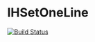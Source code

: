# IHSetOneLine

[![Build Status](https://github.com/IHCantabria/IHSetOneLine.jl/actions/workflows/CI.yml/badge.svg?branch=main)](https://github.com/IHCantabria/IHSetOneLine.jl/actions/workflows/CI.yml?query=branch%3Amain)
